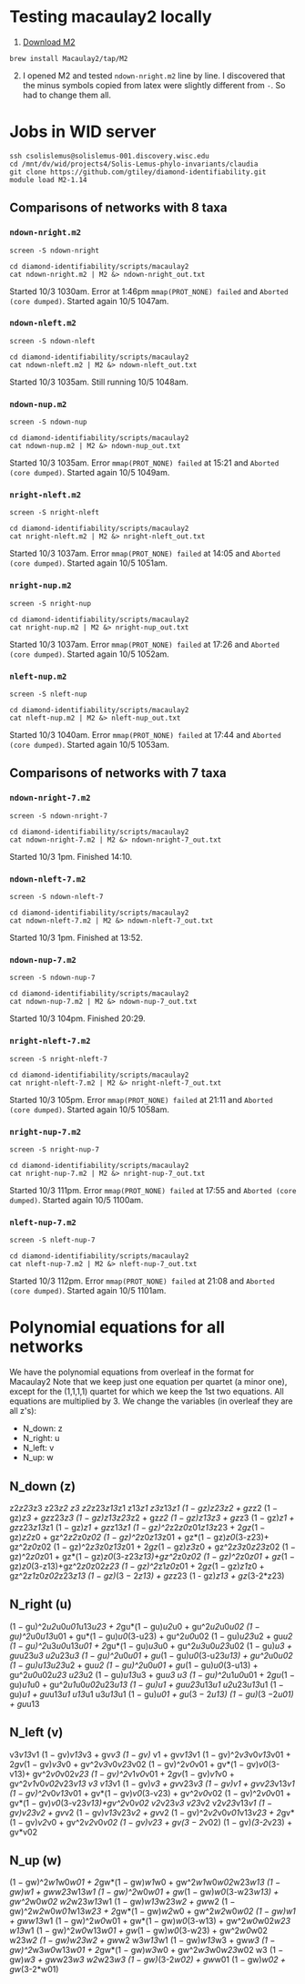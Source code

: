 # Testing macaulay2 locally

1. [Download M2](http://www2.macaulay2.com/Macaulay2/Downloads/)
```
brew install Macaulay2/tap/M2
```
2. I opened M2 and tested `ndown-nright.m2` line by line. I discovered that the minus symbols copied from latex were slightly different from `-`. So had to change them all.

# Jobs in WID server
```shell
ssh csolislemus@solislemus-001.discovery.wisc.edu
cd /mnt/dv/wid/projects4/Solis-Lemus-phylo-invariants/claudia
git clone https://github.com/gtiley/diamond-identifiability.git
module load M2-1.14
```

## Comparisons of networks with 8 taxa

### `ndown-nright.m2`

```shell
screen -S ndown-nright
```

```shell
cd diamond-identifiability/scripts/macaulay2
cat ndown-nright.m2 | M2 &> ndown-nright_out.txt
```
Started 10/3 1030am. Error at 1:46pm `mmap(PROT_NONE) failed` and `Aborted (core dumped)`.
Started again 10/5 1047am.


### `ndown-nleft.m2`

```shell
screen -S ndown-nleft
```

```shell
cd diamond-identifiability/scripts/macaulay2
cat ndown-nleft.m2 | M2 &> ndown-nleft_out.txt
```
Started 10/3 1035am. Still running 10/5 1048am.

### `ndown-nup.m2`

```shell
screen -S ndown-nup
```

```shell
cd diamond-identifiability/scripts/macaulay2
cat ndown-nup.m2 | M2 &> ndown-nup_out.txt
```
Started 10/3 1035am. Error `mmap(PROT_NONE) failed` at 15:21 and `Aborted (core dumped)`.
Started again 10/5 1049am.

### `nright-nleft.m2`

```shell
screen -S nright-nleft
```

```shell
cd diamond-identifiability/scripts/macaulay2
cat nright-nleft.m2 | M2 &> nright-nleft_out.txt
```
Started 10/3 1037am. Error `mmap(PROT_NONE) failed` at 14:05 and `Aborted (core dumped)`.
Started again 10/5 1051am.

### `nright-nup.m2`

```shell
screen -S nright-nup
```

```shell
cd diamond-identifiability/scripts/macaulay2
cat nright-nup.m2 | M2 &> nright-nup_out.txt
```
Started 10/3 1037am. Error `mmap(PROT_NONE) failed` at 17:26 and `Aborted (core dumped)`.
Started again 10/5 1052am.

### `nleft-nup.m2`    

```shell
screen -S nleft-nup
```

```shell
cd diamond-identifiability/scripts/macaulay2
cat nleft-nup.m2 | M2 &> nleft-nup_out.txt
```
Started 10/3 1040am. Error `mmap(PROT_NONE) failed` at 17:44 and `Aborted (core dumped)`.
Started again 10/5 1053am.

## Comparisons of networks with 7 taxa

### `ndown-nright-7.m2`

```shell
screen -S ndown-nright-7
```

```shell
cd diamond-identifiability/scripts/macaulay2
cat ndown-nright-7.m2 | M2 &> ndown-nright-7_out.txt
```
Started 10/3 1pm. Finished 14:10.

### `ndown-nleft-7.m2`

```shell
screen -S ndown-nleft-7
```

```shell
cd diamond-identifiability/scripts/macaulay2
cat ndown-nleft-7.m2 | M2 &> ndown-nleft-7_out.txt
```
Started 10/3 1pm. Finished at 13:52.

### `ndown-nup-7.m2`

```shell
screen -S ndown-nup-7
```

```shell
cd diamond-identifiability/scripts/macaulay2
cat ndown-nup-7.m2 | M2 &> ndown-nup-7_out.txt
```
Started 10/3 104pm. Finished 20:29.

### `nright-nleft-7.m2`

```shell
screen -S nright-nleft-7
```

```shell
cd diamond-identifiability/scripts/macaulay2
cat nright-nleft-7.m2 | M2 &> nright-nleft-7_out.txt
```
Started 10/3 105pm. Error `mmap(PROT_NONE) failed` at 21:11 and `Aborted (core dumped)`.
Started again 10/5 1058am.

### `nright-nup-7.m2`

```shell
screen -S nright-nup-7
```

```shell
cd diamond-identifiability/scripts/macaulay2
cat nright-nup-7.m2 | M2 &> nright-nup-7_out.txt
```
Started 10/3 111pm. Error `mmap(PROT_NONE) failed` at 17:55 and `Aborted (core dumped)`.
Started again 10/5 1100am.

### `nleft-nup-7.m2`    

```shell
screen -S nleft-nup-7
```

```shell
cd diamond-identifiability/scripts/macaulay2
cat nleft-nup-7.m2 | M2 &> nleft-nup-7_out.txt
```
Started 10/3 112pm. Error `mmap(PROT_NONE) failed` at 21:08 and `Aborted (core dumped)`.
Started again 10/5 1101am.


# Polynomial equations for all networks

We have the polynomial equations from overleaf in the format for Macaulay2
Note that we keep just one equation per quartet (a minor one), except for the (1,1,1,1) quartet
for which we keep the 1st two equations.
All equations are multiplied by 3.
We change the variables (in overleaf they are all z's):
- N_down: z
- N_right: u
- N_left: v
- N_up: w

## N_down (z)

z2*z23*z3
z23*z2
z3
z2*z23*z13*z1
z13*z1
z3*z13*z1
(1 − gz)*z23*z2 + gz*z2
(1 − gz)*z3 + gz*z23*z3
(1 − gz)*z13*z23*z2 + gz*z2
(1 − gz)*z13*z3 + gz*z3
(1 − gz)*z1 + gz*z23*z13*z1
(1 − gz)*z1 + gz*z13*z1
(1 − gz)^2*z2*z0*z01*z13*z23 + 2*gz*(1 − gz)*z2*z0 + gz^2*z2*z0*z02
(1 − gz)^2*z0*z13*z01 + gz*(1 − gz)*z0*(3-z23)+ gz^2*z0*z02
(1 − gz)^2*z3*z0*z13*z01 + 2*gz*(1 − gz)*z3*z0 + gz^2*z3*z0*z23*z02
(1 − gz)^2*z0*z01 + gz*(1 − gz)*z0*(3-z23*z13)+gz^2*z0*z02
(1 − gz)^2*z0*z01 + gz*(1 − gz)*z0*(3-z13)+gz^2*z0*z02*z23
(1 − gz)^2*z1*z0*z01 + 2*gz*(1 − gz)*z1*z0 + gz^2*z1*z0*z02*z23*z13
(1 − gz)*(3 − 2*z13) + gz*z23
(1 - gz)*z13 + gz*(3-2*z23)

## N_right (u)

(1 − gu)^2*u2*u0*u01*u13*u23 + 2*gu*(1 − gu)*u2*u0 + gu^2*u2*u0*u02
(1 − gu)^2*u0*u13*u01 + gu*(1 − gu)*u0*(3-u23) + gu^2*u0*u02
(1 − gu)*u23*u2 + gu*u2
(1 − gu)^2*u3*u0*u13*u01 + 2*gu*(1 − gu)*u3*u0 + gu^2*u3*u0*u23*u02
(1 − gu)*u3 + gu*u23*u3
u2*u23*u3
(1 − gu)^2*u0*u01 + gu*(1 − gu)*u0*(3-u23*u13) + gu^2*u0*u02
(1 − gu)*u13*u23*u2 + gu*u2
(1 − gu)^2*u0*u01 + gu*(1 − gu)*u0*(3-u13) + gu^2*u0*u02*u23
u23*u2
(1 − gu)*u13*u3 + gu*u3
u3
(1 − gu)^2*u1*u0*u01 + 2*gu*(1 − gu)*u1*u0 + gu^2*u1*u0*u02*u23*u13
(1 − gu)*u1 + gu*u23*u13*u1
u2*u23*u13*u1
(1 − gu)*u1 + gu*u13*u1
u13*u1
u3*u13*u1
(1 − gu)*u01 + gu*(3 − 2*u13)
(1 − gu)*(3 −2*u01) + gu*u13

## N_left (v)

v3*v13*v1
(1 − gv)*v13*v3 + gv*v3
(1 − gv)* v1 + gv*v13*v1
(1 − gv)^2*v3*v0*v13*v01 + 2*gv*(1 − gv)*v3*v0 + gv^2*v3*v0*v23*v02
(1 − gv)^2*v0*v01 + gv*(1 − gv)*v0*(3-v13)+ gv^2*v0*v02*v23
(1 − gv)^2*v1*v0*v01 + 2*gv*(1 − gv)*v1*v0 + gv^2*v1*v0*v02*v23*v13
v3
v13*v1
(1 − gv)*v3 + gv*v23*v3
(1 − gv)*v1 + gv*v23*v13*v1
(1 − gv)^2*v0*v13*v01 + gv*(1 − gv)*v0*(3-v23) + gv^2*v0*v02
(1 − gv)^2*v0*v01 + gv*(1 − gv)*v0*(3-v23*v13)+gv^2*v0*v02
v2*v23*v3
v23*v2
v2*v23*v13*v1
(1 − gv)*v23*v2 + gv*v2
(1 − gv)*v13*v23*v2 + gv*v2
(1 − gv)^2*v2*v0*v01*v13*v23 + 2*gv*(1 − gv)*v2*v0 + gv^2*v2*v0*v02
(1 − gv)*v23 + gv*(3 − 2*v02)
(1 − gv)*(3-2*v23) + gv*v02

## N_up (w)

(1 − gw)^2*w1*w0*w01 + 2*gw*(1 − gw)*w1*w0 + gw^2*w1*w0*w02*w23*w13
(1 − gw)*w1 + gw*w23*w13*w1
(1 − gw)^2*w0*w01 + gw*(1 − gw)*w0*(3-w23*w13) + gw^2*w0*w02
w2*w23*w13*w1
(1 − gw)*w13*w23*w2 + gw*w2
(1 − gw)^2*w2*w0*w01*w13*w23 + 2*gw*(1 − gw)*w2*w0 + gw^2*w2*w0*w02
(1 − gw)*w1 + gw*w13*w1
(1 − gw)^2*w0*w01 + gw*(1 − gw)*w0*(3-w13) + gw^2*w0*w02*w23
w13*w1
(1 − gw)^2*w0*w13*w01 + gw*(1 − gw)*w0*(3-w23) + gw^2*w0*w02
w23*w2
(1 − gw)*w23*w2 + gw*w2
w3*w13*w1
(1 − gw)*w13*w3 + gw*w3
(1 − gw)^2*w3*w0*w13*w01 + 2*gw*(1 − gw)*w3*w0 + gw^2*w3*w0*w23*w02
w3
(1 − gw)*w3 + gw*w23*w3
w2*w23*w3
(1 − gw)*(3-2*w02) + gw*w01
(1 − gw)*w02 + gw*(3-2*w01)